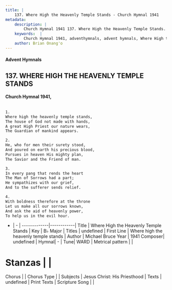 ```yaml
---
title: |
    137. Where High the Heavenly Temple Stands - Church Hymnal 1941
metadata:
    description: |
        Church Hymnal 1941 137. Where High the Heavenly Temple Stands.  Where high the heavenly temple stands,  The house of God not made with hands,  A great High Priest our nature wears,  The Guardian of mankind appears.  
    keywords:  |
        Church Hymnal 1941, adventhymnals, advent hymnals, Where High the Heavenly Temple Stands, Where high the heavenly temple stands. 
    author: Brian Onang'o
---
```


#### Advent Hymnals
## 137. WHERE HIGH THE HEAVENLY TEMPLE STANDS
####  Church Hymnal 1941,

```txt

1.
Where high the heavenly temple stands, 
The house of God not made with hands, 
A great High Priest our nature wears, 
The Guardian of mankind appears. 

2.
He, who for men their surety stood, 
And poured on earth his precious blood, 
Pursues in heaven His mighty plan, 
The Savior and the Friend of man. 

3.
In every pang that rends the heart 
The Man of Sorrows had a part; 
He sympathizes with our grief, 
And to the sufferer sends relief. 

4.
With boldness therefore at the throne 
Let us make all our sorrows known, 
And ask the aid of heavenly power, 
To help us in the evil hour.


```

- |   -  |
-------------|------------|
Title | Where High the Heavenly Temple Stands |
Key | B♭ Major |
Titles | undefined |
First Line | Where high the heavenly temple stands |
Author | Michael Bruce
Year | 1941
Composer| undefined |
Hymnal|  - |
Tune| WARD |
Metrical pattern | |
# Stanzas |  |
Chorus |  |
Chorus Type |  |
Subjects | Jesus Christ: His Priesthood |
Texts | undefined |
Print Texts | 
Scripture Song |  |
    
